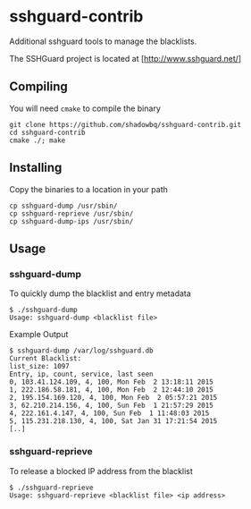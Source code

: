 # sshguard-contrib
Additional sshguard tools to manage the blacklists.

The SSHGuard project is located at [http://www.sshguard.net/]

## Compiling

You will need `cmake` to compile the binary

```shell
git clone https://github.com/shadowbq/sshguard-contrib.git
cd sshguard-contrib
cmake ./; make
```

## Installing

Copy the binaries to a location in your path

```shell
cp sshguard-dump /usr/sbin/
cp sshguard-reprieve /usr/sbin/
cp sshguard-dump-ips /usr/sbin/
```

## Usage

### sshguard-dump

To quickly dump the blacklist and entry metadata

```shell
$ ./sshguard-dump
Usage: sshguard-dump <blacklist file>
```

Example Output

```shell
$ sshguard-dump /var/log/sshguard.db 
Current Blacklist:
list_size: 1097
Entry, ip, count, service, last seen
0, 103.41.124.109, 4, 100, Mon Feb  2 13:18:11 2015
1, 222.186.58.181, 4, 100, Mon Feb  2 12:44:10 2015
2, 195.154.169.120, 4, 100, Mon Feb  2 05:57:21 2015
3, 62.210.214.156, 4, 100, Sun Feb  1 21:57:29 2015
4, 222.161.4.147, 4, 100, Sun Feb  1 11:48:03 2015
5, 115.231.218.130, 4, 100, Sat Jan 31 17:21:54 2015
[..]
```

### sshguard-reprieve

To release a blocked IP address from the blacklist

```shell
$ ./sshguard-reprieve
Usage: sshguard-reprieve <blacklist file> <ip address>
```
